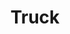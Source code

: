 ---
title: Truck
tags: ["truck", "vehicle", "transportation", "delivery", "cargo", "freight", "logistics"]
icon: truck
svg: '<svg xmlns="http://www.w3.org/2000/svg" width="24" height="24" fill="none" viewBox="0 0 24 24" stroke-width="1.5" stroke-linecap="round" stroke-linejoin="round" stroke="currentColor"><path d="M9.207 16.455C9.207 17.86 8.095 19 6.724 19s-2.483-1.14-2.483-2.546m4.966 0c0-1.405-1.112-2.545-2.483-2.545s-2.483 1.14-2.483 2.545m4.966 0h5.586m-10.552 0H3V6a1 1 0 0 1 1-1h9.793a1 1 0 0 1 1 1v2.182m5.586 8.272c0 1.406-1.111 2.546-2.482 2.546-1.372 0-2.483-1.14-2.483-2.546m4.965 0c0-1.405-1.111-2.545-2.482-2.545-1.372 0-2.483 1.14-2.483 2.545m4.965 0H21v-5.09l-2.515-2.579a2 2 0 0 0-1.431-.603h-2.26m.62 8.272h-.62m0 0V8.182"/></svg>'
---